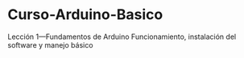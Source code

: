 # Curso-Arduino-Basico

Lección 1—Fundamentos de Arduino
Funcionamiento, instalación del software y manejo básico

